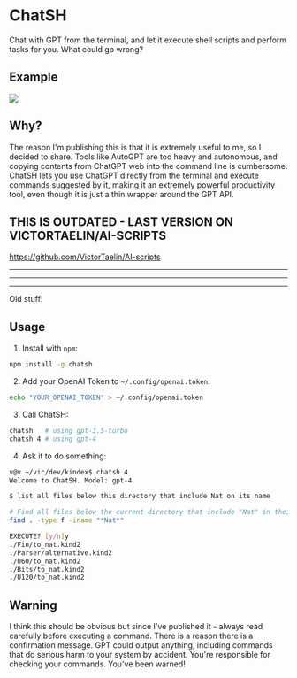 # ChatSH

Chat with GPT from the terminal, and let it execute shell scripts and perform tasks for you. What could go wrong?


## Example

![](example.gif)

## Why?

The reason I'm publishing this is that it is extremely useful to me, so I
decided to share. Tools like AutoGPT are too heavy and autonomous, and copying
contents from ChatGPT web into the command line is cumbersome. ChatSH lets you
use ChatGPT directly from the terminal and execute commands suggested by it,
making it an extremely powerful productivity tool, even though it is just a
thin wrapper around the GPT API.

## THIS IS OUTDATED - LAST VERSION ON VICTORTAELIN/AI-SCRIPTS

https://github.com/VictorTaelin/AI-scripts

---

---

---

Old stuff:

## Usage

1. Install with `npm`:

```bash
npm install -g chatsh
```

2. Add your OpenAI Token to `~/.config/openai.token`:

```bash
echo "YOUR_OPENAI_TOKEN" > ~/.config/openai.token
```

3. Call ChatSH:

```bash
chatsh   # using gpt-3.5-turbo
chatsh 4 # using gpt-4
```

4. Ask it to do something:

```sh
v@v ~/vic/dev/kindex$ chatsh 4
Welcome to ChatSH. Model: gpt-4

$ list all files below this directory that include Nat on its name

# Find all files below the current directory that include "Nat" in their name
find . -type f -iname "*Nat*"

EXECUTE? [y/n]y
./Fin/to_nat.kind2
./Parser/alternative.kind2
./U60/to_nat.kind2
./Bits/to_nat.kind2
./U120/to_nat.kind2
```

## Warning

I think this should be obvious but since I've published it - always read carefully
before executing a command. There is a reason there is a confirmation message. GPT
could output anything, including commands that do serious harm to your system by
accident. You're responsible for checking your commands. You've been warned!
